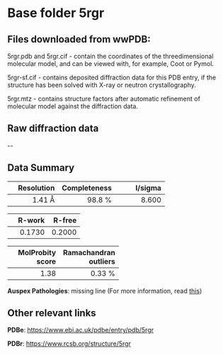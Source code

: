 # Base folder 5rgr

## Files downloaded from wwPDB:

5rgr.pdb and 5rgr.cif - contain the coordinates of the threedimensional molecular model, and can be viewed with, for example, Coot or Pymol.

5rgr-sf.cif - contains deposited diffraction data for this PDB entry, if the structure has been solved with X-ray or neutron crystallography.

5rgr.mtz - contains structure factors after automatic refinement of molecular model against the diffraction data.

## Raw diffraction data

--<br> 

## Data Summary
|   | Resolution | Completeness| I/sigma |
|---|-------------:|----------------:|--------------:|
|   |1.41 Å|98.8  %|<img width=50/>8.600|

|   | **R-work**| **R-free**   
|---|-------------:|----------------:|           
||  0.1730|  0.2000|

|   |**MolProbity<br>score**| **Ramachandran<br>outliers** 
|---|-------------:|----------------:|
||  1.38|  0.33 %|

**Auspex Pathologies**: missing line (For more information, read [this](https://github.com/thorn-lab/coronavirus_structural_task_force/blob/master/pdb/3c_like_proteinase/SARS-CoV-2/5rgr/validation/auspex/5rgr_auspex_comments.txt))

 



## Other relevant links 
**PDBe**:  https://www.ebi.ac.uk/pdbe/entry/pdb/5rgr
 
**PDBr**: https://www.rcsb.org/structure/5rgr 

